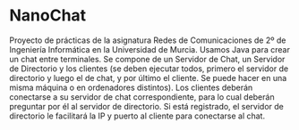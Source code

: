 # NanoChat
Proyecto de prácticas de la asignatura Redes de Comunicaciones de 2º de Ingeniería Informática en la Universidad de Murcia. 
Usamos Java para crear un chat entre terminales. Se compone de un Servidor de Chat, un Servidor de Directorio y los clientes (se deben ejecutar todos, primero el servidor de directorio y luego el de chat, y por último el cliente. Se puede hacer en una misma máquina o en ordenadores distintos). Los clientes deberán conectarse a su servidor de chat correspondiente, para lo cual deberán preguntar por él al servidor de directorio. Si está registrado, el servidor de directorio le facilitará la IP y puerto al cliente para conectarse al chat.
